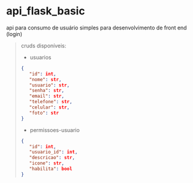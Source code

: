 # api_flask_basic
api para consumo de usuário simples para desenvolvimento de front end (login)
> cruds disponíveis:
> * usuarios
>  ``` json
>  {
>     "id": int,
>     "nome": str,
>     "usuario": str,
>     "senha": str,
>     "email": str,
>     "telefone": str,
>     "celular": str,
>     "foto": str
>  }
>  ```
> * permissoes-usuario
>  ``` json
>  {
>     "id": int,
>     "usuario_id": int,
>     "descricao": str,
>     "icone": str,
>     "habilita": bool
>  }
>  ```
